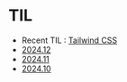 # TIL

- Recent TIL : [Tailwind CSS](https://github.com/wriml92/TIL/blob/main/2025.01/250102.md)
- [2024.12](https://github.com/wriml92/TIL/tree/main/2024.12)
- [2024.11](https://github.com/wriml92/TIL/tree/main/2024.11)
- [2024.10](https://github.com/wriml92/TIL/tree/main/2024.10)